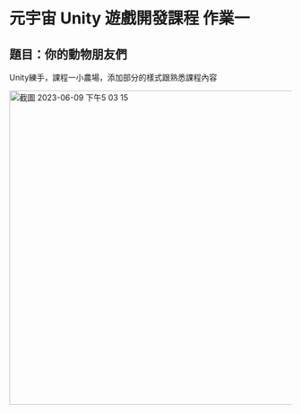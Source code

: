 # 元宇宙 Unity 遊戲開發課程 作業一

## 題目：你的動物朋友們

Unity練手，課程一小農場，添加部分的樣式跟熟悉課程內容

<img width="561" alt="截圖 2023-06-09 下午5 03 15" src="https://github.com/BeardYing/Zfarm/assets/110761790/b2836cdb-28b6-4cda-a462-0fbe0508148b">
